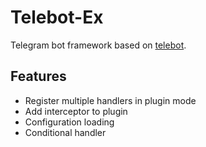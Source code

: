 # Telebot-Ex

Telegram bot framework based on [telebot](https://gopkg.in/tucnak/telebot.v2).

## Features
- Register multiple handlers in plugin mode
- Add interceptor to plugin
- Configuration loading
- Conditional handler